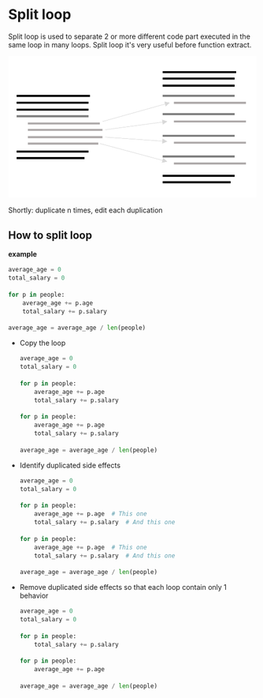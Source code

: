 # Split loop
Split loop is used to separate 2 or more different code part executed in the same loop in many loops.
Split loop it's very useful before function extract.

![Schema](./image.png)
 
Shortly: duplicate n times, edit each duplication 

## How to split loop

**example**
```python
average_age = 0
total_salary = 0

for p in people:
    average_age += p.age
    total_salary += p.salary

average_age = average_age / len(people)
```
 * Copy the loop
   ```python
   average_age = 0
   total_salary = 0

   for p in people:
       average_age += p.age
       total_salary += p.salary
       
   for p in people:
       average_age += p.age
       total_salary += p.salary
    
   average_age = average_age / len(people)
   ```

 * Identify duplicated side effects
   ```python
   average_age = 0
   total_salary = 0

   for p in people:
       average_age += p.age  # This one
       total_salary += p.salary  # And this one
       
   for p in people:
       average_age += p.age  # This one
       total_salary += p.salary  # And this one
    
   average_age = average_age / len(people)
   ```

 * Remove duplicated side effects so that each loop contain only 1 behavior
   ```python
   average_age = 0
   total_salary = 0
   
   for p in people:
       total_salary += p.salary
   
   for p in people:
       average_age += p.age
    
   average_age = average_age / len(people)
   ```
